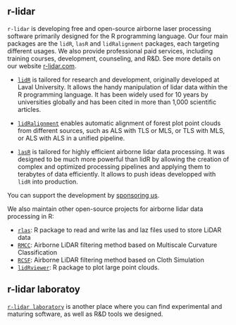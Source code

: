 ## r-lidar

`r-lidar` is developing free and open-source airborne laser processing software primarily designed for the R programming language. Our four main packages are the `lidR`, `lasR` and `lidRalignment` packages, each targeting different usages. We also provide professional paid services, including training courses, development, counseling, and R&D. See more details on our website [r-lidar.com](https://www.r-lidar.com/).

- [`lidR`](https://github.com/r-lidar/lidR) is tailored for research and development, originally developed at Laval University. It allows the handy manipulation of lidar data within the R programming language. It has been widely used for 10 years by universities globally and has been cited in more than 1,000 scientific articles.

- [`lidRalignment`](https://github.com/r-lidar/lidRalignment) enables automatic alignment of forest plot point clouds from different sources, such as ALS with TLS or MLS, or TLS with MLS, or ALS with ALS in a unified pipeline.


- [`lasR`](https://github.com/r-lidar/lasR) is tailored for highly efficient airborne lidar data processing. It was designed to be much more powerful than lidR by allowing the creation of complex and optimized processing pipelines and applying them to terabytes of data efficiently. It allows to push ideas developped with `lidR` into production.

You can support the development by [sponsoring us](https://github.com/sponsors/Jean-Romain).

We also maintain other open-source projects for airborne lidar data processing in R:

- [`rlas`](https://github.com/r-lidar/rlas): R package to read and write las and laz files used to store LiDAR data
- [`RMCC`](https://github.com/r-lidar/RMCC): Airborne LiDAR filtering method based on Multiscale Curvature Classification
- [`RCSF`](https://github.com/r-lidar/RCSF): Airborne LiDAR filtering method based on Cloth Simulation
- [`lidRviewer`](https://github.com/r-lidar/lidRviewer): R package to plot large point clouds.

## r-lidar laboratoy

[`r-lidar laboratory`](https://github.com/r-lidar-lab) is another place where you can find experimental and maturing software, as well as R&D tools we designed.
